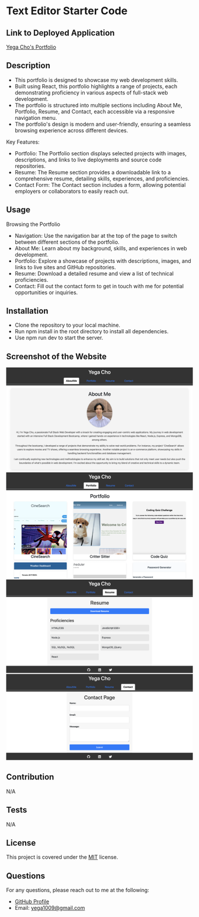 # Text Editor Starter Code

## Link to Deployed Application

<a href="https://text-editor-123-1328847b472b.herokuapp.com/">Yega Cho's Portfolio</a>

## Description

- This portfolio is designed to showcase my web development skills. 
- Built using React, this portfolio highlights a range of projects, each demonstrating proficiency in various aspects of full-stack web development. 
- The portfolio is structured into multiple sections including About Me, Portfolio, Resume, and Contact, each accessible via a responsive navigation menu.
- The portfolio's design is modern and user-friendly, ensuring a seamless browsing experience across different devices.

Key Features:
- Portfolio: The Portfolio section displays selected projects with images, descriptions, and links to live deployments and source code repositories.
- Resume: The Resume section provides a downloadable link to a comprehensive resume, detailing skills, experiences, and proficiencies.
- Contact Form: The Contact section includes a form, allowing potential employers or collaborators to easily reach out.

## Usage

Browsing the Portfolio
- Navigation: Use the navigation bar at the top of the page to switch between different sections of the portfolio.
- About Me: Learn about my background, skills, and experiences in web development.
- Portfolio: Explore a showcase of projects with descriptions, images, and links to live sites and GitHub repositories.
- Resume: Download a detailed resume and view a list of technical proficiencies.
- Contact: Fill out the contact form to get in touch with me for potential opportunities or inquiries.

## Installation

- Clone the repository to your local machine.
- Run npm install in the root directory to install all dependencies.
- Use npm run dev to start the server.

## Screenshot of the Website

![Screenshot 1](./src/assets/images/AboutMe.png)
![Screenshot 2](./src/assets/images/Portfolio.png)
![Screenshot 3](./src/assets/images/Resume.png)
![Screenshot 4](./src/assets/images/Contact.png)

## Contribution

N/A

## Tests

N/A

## License

This project is covered under the [MIT](https://opensource.org/licenses/MIT) license.

## Questions

For any questions, please reach out to me at the following:

- [GitHub Profile](https://github.com/yega1009)
- Email: yega1009@gmail.com

